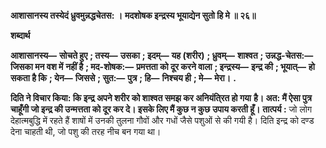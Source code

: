 **आशासानस्य तस्येदं ध्रुवमुन्नद्धचेतस: ।** **मदशोषक इन्द्रस्य भूयाद्येन सुतो हि मे ॥ २६॥** 

**शब्दार्थ** 

**आशासानस्य—** **सोचते हुए** **; तस्य—** **उसका** **; इदम्—** **यह (शरीर)** **; ध्रुवम्—** **शाश्वत** **; उन्नद्ध-चेतस:—** **जिसका मन वश में** **नहीं है** **; मद-शोषक:—** **प्रमत्तता को दूर करने वाला** **; इन्द्रस्य—** **इन्द्र की** **; भूयात्—** **हो सकता है कि** **; येन—** **जिससे** **; सुत:—** **पुत्र** **; हि—** **निश्चय ही** **; मे—** **मेरा।** **.** 

**दिति ने विचार किया: कि इन्द्र अपने शरीर को शाश्वत समझ कर अनियंति्रत हो गया** **है। अत: मैं ऐसा पुत्र चाहूँगी जो इन्द्र की उन्मत्तता को दूर कर दे। इसके लिए मैं कुछ न कुछ** **उपाय करती हूँ।** **तात्पर्य :** जो लोग देहात्मबुद्धि में रहते हैं शाषों में उनकी तुलना गौवों और गधों जैसे पशुओं से की गयी है। दिति इन्द्र को दण्ड देना चाहती थी, जो पशु की तरह नीच बन गया था।  